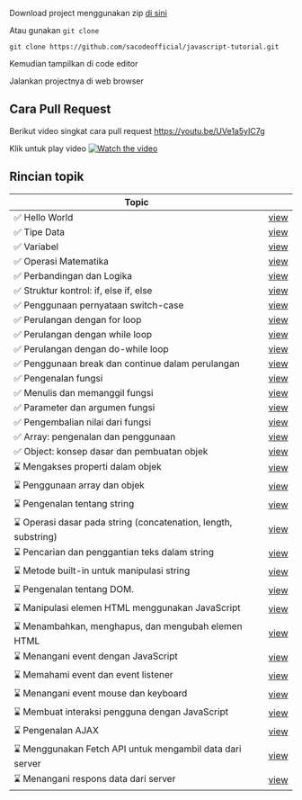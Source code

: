 Download project menggunakan zip <a href='https://github.com/sacodeofficial/javascript-tutorial/archive/refs/heads/main.zip'>di sini </a>

Atau gunakan `git clone`

```
git clone https://github.com/sacodeofficial/javascript-tutorial.git
```

Kemudian tampilkan di code editor

Jalankan projectnya di web browser

## Cara Pull Request

Berikut video singkat cara pull request
https://youtu.be/UVe1a5yIC7g

Klik untuk play video
[![Watch the video](https://img.youtube.com/vi/UVe1a5yIC7g/maxresdefault.jpg)](https://www.youtube.com/watch?v=UVe1a5yIC7g)


## Rincian topik

| Topic                                                           |                                                                                                                                 |
| --------------------------------------------------------------- | ------------------------------------------------------------------------------------------------------------------------------- |
| ✅ Hello World                                                  | <a href='https://github.com/sacodeofficial/javascript-tutorial/blob/main/hello-world/index.html'>view</a>                       |
| ✅ Tipe Data                                                    | <a href='https://github.com/sacodeofficial/javascript-tutorial/blob/main/tipe-data/index.html'>view</a>                         |
| ✅ Variabel                                                     | <a href='https://github.com/sacodeofficial/javascript-tutorial/blob/main/variable/index.html'>view</a>                          |
| ✅ Operasi Matematika                                           | <a href='https://github.com/sacodeofficial/javascript-tutorial/blob/main/operasi-matematika/index.html'>view</a>                |
| ✅ Perbandingan dan Logika                                      | <a href='https://github.com/sacodeofficial/javascript-tutorial/blob/main/perbandingan-logika/index.html'>view</a>               |
| ✅ Struktur kontrol: if, else if, else                          | <a href='https://github.com/sacodeofficial/javascript-tutorial/blob/main/if-elseif-else/if-elseif-else.html'>view</a>           |
| ✅ Penggunaan pernyataan switch-case                            | <a href='https://github.com/sacodeofficial/javascript-playground/blob/main/switch-case/index.html'>view</a>                     |
| ✅ Perulangan dengan for loop                                   | <a href='https://github.com/sacodeofficial/javascript-tutorial/blob/main/for-loop/for-loop.html'>view</a>                       |
| ✅ Perulangan dengan while loop                                 | <a href='https://github.com/sacodeofficial/javascript-playground/blob/main/while-loop/while-loop.html'>view</a>                 |
| ✅ Perulangan dengan do-while loop                              | <a href='https://github.com/sacodeofficial/javascript-playground/blob/main/do-while-loop/do-while-loop.html'>view</a>           |
| ✅ Penggunaan break dan continue dalam perulangan               | <a href='https://github.com/sacodeofficial/javascript-playground/blob/main/break-and-continue/break-and-continue.html'>view</a> |
| ✅ Pengenalan fungsi                                            | <a href='https://github.com/sacodeofficial/javascript-playground/blob/main/function/function.html'>view</a>                     |
| ✅ Menulis dan memanggil fungsi                                 | <a href='https://github.com/sacodeofficial/javascript-tutorial/blob/main/function/function.html'>view</a>                       |
| ✅ Parameter dan argumen fungsi                                 | <a href='https://github.com/sacodeofficial/javascript-tutorial/blob/main/function-parameter/function-parameter.html'>view</a>   |
| ✅ Pengembalian nilai dari fungsi                               | <a href='https://github.com/sacodeofficial/javascript-playground/blob/main/function-return/function-return.html'>view</a>       |
| ✅ Array: pengenalan dan penggunaan                             | <a href='https://github.com/sacodeofficial/javascript-playground/blob/main/array/array.html'>view</a>                           |
| ✅ Object: konsep dasar dan pembuatan objek                     | <a href='https://github.com/sacodeofficial/javascript-playground/blob/main/object/object.html'>view</a>                         |
| ⌛ Mengakses properti dalam objek                               | <a href='#'>view</a>                                                                                                            |
| ⌛ Penggunaan array dan objek                                   | <a href='#'>view</a>                                                                                                            |
| ⌛ Pengenalan tentang string                                    | <a href='#'>view</a>                                                                                                            |
| ⌛ Operasi dasar pada string (concatenation, length, substring) | <a href='#'>view</a>                                                                                                            |
| ⌛ Pencarian dan penggantian teks dalam string                  | <a href='#'>view</a>                                                                                                            |
| ⌛ Metode built-in untuk manipulasi string                      | <a href='#'>view</a>                                                                                                            |
| ⌛ Pengenalan tentang DOM.                                      | <a href='#'>view</a>                                                                                                            |
| ⌛ Manipulasi elemen HTML menggunakan JavaScript                | <a href='#'>view</a>                                                                                                            |
| ⌛ Menambahkan, menghapus, dan mengubah elemen HTML             | <a href='#'>view</a>                                                                                                            |
| ⌛ Menangani event dengan JavaScript                            | <a href='#'>view</a>                                                                                                            |
| ⌛ Memahami event dan event listener                            | <a href='#'>view</a>                                                                                                            |
| ⌛ Menangani event mouse dan keyboard                           | <a href='#'>view</a>                                                                                                            |
| ⌛ Membuat interaksi pengguna dengan JavaScript                 | <a href='#'>view</a>                                                                                                            |
| ⌛ Pengenalan AJAX                                              | <a href='#'>view</a>                                                                                                            |
| ⌛ Menggunakan Fetch API untuk mengambil data dari server       | <a href='#'>view</a>                                                                                                            |
| ⌛ Menangani respons data dari server                           | <a href='#'>view</a>                                                                                                            |
